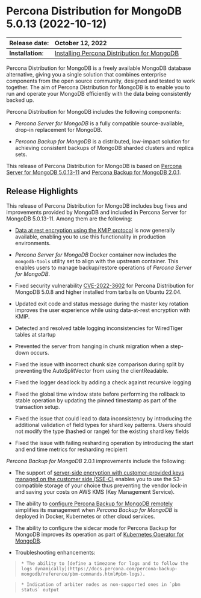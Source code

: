 # Percona Distribution for MongoDB 5.0.13 (2022-10-12)

| Release date:     | October 12, 2022      |
|:------------------|:----------------------|
| **Installation**: | [Installing Percona Distribution for MongoDB](installation.md) |


Percona Distribution for MongoDB is a freely available MongoDB database alternative, giving you a single solution that combines enterprise components from the open source community, designed and tested to work together. The aim of Percona Distribution for MongoDB is to enable you to run and operate your
MongoDB efficiently with the data being consistently backed up.

Percona Distribution for MongoDB includes the following components:

* *Percona Server for MongoDB* is a fully compatible source-available, drop-in replacement
for MongoDB.

* *Percona Backup for MongoDB* is a distributed, low-impact solution for achieving
consistent backups of MongoDB sharded clusters and replica sets.

This release of Percona Distribution for MongoDB is based on [Percona Server for MongoDB 5.0.13-11](https://www.percona.com/doc/percona-server-for-mongodb/5.0/release_notes/5.0.13-11.html) and [Percona Backup for MongoDB 2.0.1](https://www.percona.com/doc/percona-backup-mongodb/release-notes/2.0.1.html).

## Release Highlights

This release of Percona Distribution for MongoDB includes bug fixes and improvements provided by MongoDB and included in Percona Server for MongoDB 5.0.13-11. Among them are the following:

* [Data at rest encryption using the KMIP protocol](https://docs.percona.com/percona-server-for-mongodb/5.0/kmip.html) is now generally available, enabling you to use this functionality in production environments.

* *Percona Server for MongoDB* Docker container now includes the `mongodb-tools` utility set to align with the upstream container. This enables users to manage backup/restore operations of *Percona Server for MongoDB*.

* Fixed security vulnerability [CVE-2022-3602](https://cve.mitre.org/cgi-bin/cvename.cgi?name=CVE-2022-3602) for Percona Distribution for MongoDB 5.0.8 and higher installed from tarballs on Ubuntu 22.04.

* Updated exit code and status message during the master key rotation improves the user experience while using data-at-rest encryption with KMIP.

* Detected and resolved table logging inconsistencies for WiredTiger tables at startup

* Prevented the server from hanging in chunk migration when a step-down occurs.

* Fixed the issue with incorrect chunk size comparison during split by preventing the AutoSplitVector from using the clientReadable.

* Fixed the logger deadlock by adding a check against recursive logging

* Fixed the global time window state before performing the rollback to stable operation by updating the pinned timestamp as part of the transaction setup.

* Fixed the issue that could lead to data inconsistency by introducing the additional validation of field types for shard key patterns. Users should not modify the type (hashed or range) for the existing shard key fields

* Fixed the issue with failing resharding operation by introducing the start and end time metrics for resharding recipient

*Percona Backup for MongoDB* 2.0.1 improvements include the following:

* The support of [server-side encryption with customer-provided keys managed on the customer side (SSE-C)](https://docs.percona.com/percona-backup-mongodb/details/storage-configuration.html#server-side-encryption) enables you to use the S3-compatible storage of your choice thus preventing the vendor lock-in and saving your costs on AWS KMS (Key Management Service).

* The ability to [configure Percona Backup for MongoDB remotely](https://docs.percona.com/percona-backup-mongodb/manage/configure-remotely.html) simplifies its management when *Percona Backup for MongoDB* is deployed in Docker, Kubernetes or other cloud services.

* The ability to configure the sidecar mode for Percona Backup for MongoDB improves its operation as part of [Kubernetes Operator for MongoDB](https://docs.percona.com/percona-operator-for-mongodb/index.html).

* Troubleshooting enhancements:

>     * The ability to [define a timezone for logs and to follow the logs dynamically](https://docs.percona.com/percona-backup-mongodb/reference/pbm-commands.html#pbm-logs).

>     * Indication of arbiter nodes as non-supported ones in `pbm status` output
